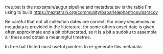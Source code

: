 tree.bat is the nextstrain/augur pipeline and metadata.tsv is the table I'm using to build https://nextstrain.org/community/babarlelephant/cov/sarscov

Be careful that not all collection dates are correct. For many sequences no metadata is provided in the litterature, for some others onset date is given,
often approximate and a bit obfusctated, so it is a bit a sudoku to assemble all these and obtain a meaningful timetree.

In tree.bat I listed most useful pointers to re-generate this metadata.